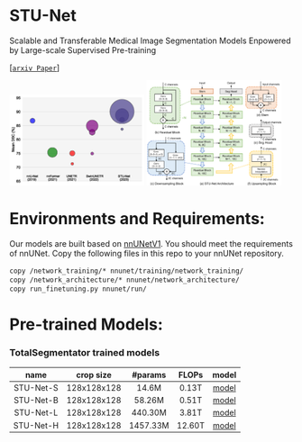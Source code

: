 # STU-Net
Scalable and Transferable Medical Image Segmentation Models Enpowered by Large-scale Supervised Pre-training

[[`arxiv Paper`](https://arxiv.org/abs/2304.06716)]
<p float="left">
  <img src="assets/fig_bubble.png?raw=true" width="47.5%" />
  <img src="assets/fig_model.png?raw=true" width="47.5%" /> 
</p>

# Environments and Requirements:
Our models are built based on [nnUNetV1](https://github.com/MIC-DKFZ/nnUNet/tree/nnunetv1). You should meet the requirements of nnUNet.
Copy the following files in this repo to your nnUNet repository.
```
copy /network_training/* nnunet/training/network_training/
copy /network_architecture/* nnunet/network_architecture/
copy run_finetuning.py nnunet/run/
```

# Pre-trained Models:
### TotalSegmentator trained models

| name | crop size | #params | FLOPs | model |
|:---:|:---:|:---:|:---:| :---:|
| STU-Net-S | 128x128x128 | 14.6M | 0.13T | [model](https://pan.baidu.com/s/1ZBfOhaTvjvhcgXKGNe_gWg?pwd=soz7) |
| STU-Net-B | 128x128x128 | 58.26M | 0.51T | [model](https://pan.baidu.com/s/1a17XmOGiGSgbEvK-acSOSg?pwd=91w3) |
| STU-Net-L | 128x128x128 | 440.30M | 3.81T | [model](https://pan.baidu.com/s/1WOLoTrzCLYyJXZnITGK6jg?pwd=91pt) |
| STU-Net-H | 128x128x128 | 1457.33M | 12.60T | [model](https://pan.baidu.com/s/1CinTvceZuvdEEWGcaJEuEA?pwd=bk9n) |
